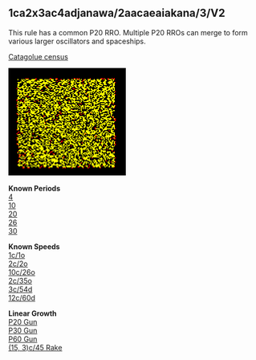 ## 1ca2x3ac4adjanawa/2aacaeaiakana/3/V2

This rule has a common P20 RRO. Multiple P20 RROs can merge to 
form various larger oscillators and spaceships.

[Catagolue census](https://catagolue.hatsya.com/census/x38x37x34x15xb2aacaeaiakana_s1ca2x3ac4adjanawa_c3_nv2)

![Random Soup](IMG.gif)

**Known Periods** <br>
[4](OSC_1.rle) <br>
[10](OSC_2.rle) <br>
[20](OSC_3.rle) <br>
[26](OSC_4.rle) <br>
[30](OSC_5.rle)

**Known Speeds** <br>
[1c/1o](SHIP_1.rle) <br>
[2c/2o](SHIP_2.rle) <br>
[10c/26o](SHIP_3.rle) <br>
[2c/35o](SHIP_4.rle) <br>
[3c/54d](SHIP_5.rle) <br>
[12c/60d](SHIP_6.rle)

**Linear Growth** <br>
[P20 Gun](GUN_1.rle) <br>
[P30 Gun](GUN_2.rle) <br>
[P60 Gun](GUN_3.rle) <br>
[(15, 3)c/45 Rake](RAKE_1.rle)
